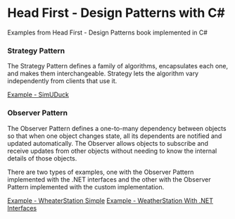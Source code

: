 # Head First - Design Patterns with C#
Examples from Head First - Design Patterns book implemented in C#

### Strategy Pattern
The Strategy Pattern defines a family of algorithms,
encapsulates each one, and makes them interchangeable.
Strategy lets the algorithm vary independently from
clients that use it.

[Example - SimUDuck](./src/Strategy/)

### Observer Pattern
The Observer Pattern defines a one-to-many dependency between objects so that when one object changes state, all its dependents are notified and updated automatically. The Observer allows objects to subscribe and receive updates from other objects without needing to know the internal details of those objects.

There are two types of examples, one with the Observer Pattern implemented with the .NET interfaces and the other with the Observer Pattern implemented with the custom implementation.

[Example - WheaterStation Simple](./src/ObserverSimple/)
[Example - WeatherStation With .NET Interfaces ](./src/ObserverWithDotnetInterfaces/)